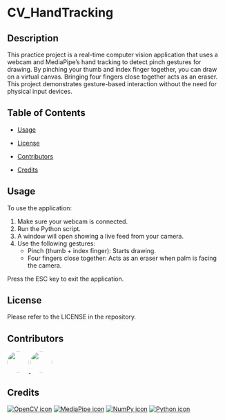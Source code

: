 # CV_HandTracking

## Description

This practice project is a real-time computer vision application that uses a webcam and MediaPipe’s hand tracking to detect pinch gestures for drawing. By pinching your thumb and index finger together, you can draw on a virtual canvas. Bringing four fingers close together acts as an eraser. This project demonstrates gesture-based interaction without the need for physical input devices.

## Table of Contents

* [Usage](#usage)

* [License](#license)

* [Contributors](#contributors)

* [Credits](#credits)

## Usage

To use the application:
1. Make sure your webcam is connected.
2. Run the Python script.
3. A window will open showing a live feed from your camera.
4. Use the following gestures:
    * Pinch (thumb + index finger): Starts drawing.
    * Four fingers close together: Acts as an eraser when palm is facing the camera.

Press the ESC key to exit the application.

## License

Please refer to the LICENSE in the repository.

## Contributors

<a href="https://github.com/kros-xd">
  <img src="https://github.com/kros-xd.png" width="50" height="50" style="border-radius: 50%;" />
</a>
<a href="https://github.com/jb6131">
  <img src="https://github.com/jb6131.png" width="50" height="50" style="border-radius: 50%;" />
</a>

## Credits

[![OpenCV icon](https://img.shields.io/badge/OpenCV-5C3EE8?style=for-the-badge&logo=opencv&logoColor=white)](https://opencv.org/)
[![MediaPipe icon](https://img.shields.io/badge/MediaPipe-FF6F00?style=for-the-badge&logo=google&logoColor=white)](https://developers.google.com/mediapipe)
[![NumPy icon](https://img.shields.io/badge/NumPy-013243?style=for-the-badge&logo=numpy&logoColor=white)](https://numpy.org/)
[![Python icon](https://img.shields.io/badge/Python-3776AB?style=for-the-badge&logo=python&logoColor=white)](https://www.python.org/)
